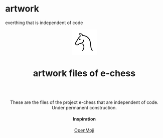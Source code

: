 # artwork
everthing that is independent of code

<p align="center">
  <img src="https://raw.githubusercontent.com/e-chess/artwork/master/echess.png" width=80><br>
</p>
<h1 align="center">artwork files of e-chess</h1>
<br>
<br>
<p align="center">
  These are the files of the project e-chess that are independent of code.
  <br>
  Under permanent construction.
  <br>
</p>  
<h4 align="center">Inspiration</h4>
<p align="center">
  <a href="http://openmoji.org/">OpenMoji</a>
  <br>
</p>
